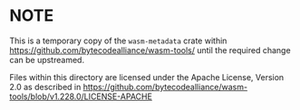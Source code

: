 # NOTE

This is a temporary copy of the `wasm-metadata` crate within https://github.com/bytecodealliance/wasm-tools/
until the required change can be upstreamed.

Files within this directory are licensed under the Apache License, Version 2.0 as described in 
https://github.com/bytecodealliance/wasm-tools/blob/v1.228.0/LICENSE-APACHE